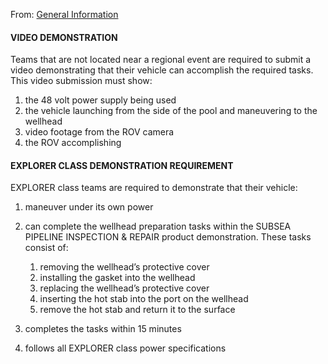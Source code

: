 From: [General Information](http://www.marinetech.org/files/marine/files/ROV%20Competition/2015%20files/2015_GENERAL_INFORMATION_FINAL.pdf)


#### VIDEO DEMONSTRATION

Teams that are not located near a regional event are required to submit a video demonstrating
that their vehicle can accomplish the required tasks. This video submission must show:

1. the 48 volt power supply being used
2. the vehicle launching from the side of the pool and maneuvering to the wellhead
3. video footage from the ROV camera
4. the ROV accomplishing

#### EXPLORER CLASS DEMONSTRATION REQUIREMENT

EXPLORER class teams are required to demonstrate that their vehicle:

1. maneuver under its own power
2. can complete the wellhead preparation tasks within the SUBSEA PIPELINE INSPECTION &
REPAIR product demonstration. These tasks consist of:

    1. removing the wellhead’s protective cover
    2. installing the gasket into the wellhead
    3. replacing the wellhead’s protective cover
    4. inserting the hot stab into the port on the wellhead
    5. remove the hot stab and return it to the surface
    
3. completes the tasks within 15 minutes
4. follows all EXPLORER class power specifications
